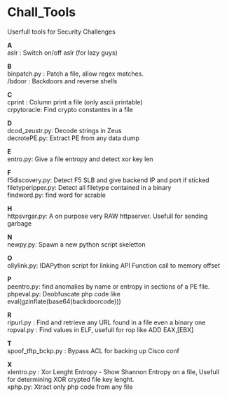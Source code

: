 Chall_Tools
===========

Userfull tools for Security Challenges

<b>A</b><br>
aslr : Switch on/off aslr (for lazy guys)

<b>B</b><br>
binpatch.py : Patch a file, allow regex matches.<br>
/bdoor : Backdoors and reverse shells<br>

<b>C</b><br>
cprint : Column print a file (only ascii printable)<br>
crpytoracle: Find crypto constantes in a file

<b>D</b><br>
dcod_zeustr.py: Decode strings in Zeus <br>
decrotePE.py: Extract PE from any data dump<br>

<b>E</b><br>
entro.py: Give a file entropy and detect xor key len<br>

<b>F</b><br>
f5discovery.py: Detect F5 SLB and give backend IP and port if sticked<br> 
filetyperipper.py: Detect all filetype contained in a binary<br>
findword.py: find word for scrable<br>

<b>H</b><br>
httpsvrgar.py: A on purpose very RAW httpserver. Usefull for sending garbage<br>

<b>N</b><br>
newpy.py: Spawn a new python script skeletton

<b>O</b><br>
ollylink.py: IDAPython script for linking API Function call to memory offset

<b>P</b><br>
peentro.py: find anomalies by name or entropy in sections of a PE file.<br>
phpeval.py: Deobfuscate php code like eval(gzinflate(base64(backdoorcode)))

<b>R</b><br>
ripurl.py : Find and retrieve any URL found in a file even a binary one<br>
ropval.py : Find values in ELF, usefull for rop like ADD EAX,[EBX]<br>

<b>T</b><br>
spoof_tftp_bckp.py : Bypass ACL for backing up Cisco conf

<b>X</b><br>
xlentro.py : Xor Lenght Entropy - Show Shannon Entropy on a file, Usefull for determining XOR crypted file key lenght.<br>
xphp.py: Xtract only php code from any  file
